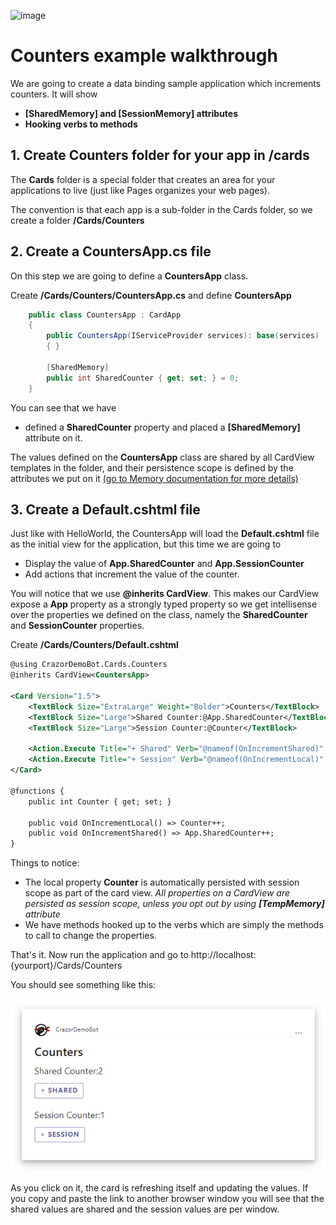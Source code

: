 

![image](https://user-images.githubusercontent.com/17789481/197238565-e3f895d0-6def-4d41-aba2-721d5432b1ef.png)


# Counters example walkthrough

We are going to create a data binding sample application which increments counters. It will show

* **[SharedMemory] and [SessionMemory] attributes**
* **Hooking verbs to methods**

## 1. Create Counters folder for your app in /cards

The **Cards** folder is a special folder that creates an area for your applications to live (just like Pages organizes your web pages). 

The convention is that each app is a sub-folder in the Cards folder, so we create a folder **/Cards/Counters**

## 2. Create a CountersApp.cs file

On this step we are going to define a **CountersApp** class.  

Create  **/Cards/Counters/CountersApp.cs** and define **CountersApp**

```C#
    public class CountersApp : CardApp
    {
        public CountersApp(IServiceProvider services): base(services)
        { }

        [SharedMemory]
        public int SharedCounter { get; set; } = 0;
    }
```

You can see that we have 

* defined a **SharedCounter** property and placed a **[SharedMemory]** attribute on it.  

The values defined on the **CountersApp** class are shared by all CardView templates in the folder, and their persistence scope is defined by the attributes we put on it [(go to Memory documentation for more details)](/docs/Memory.md)

## 3. Create a Default.cshtml file

Just like with HelloWorld, the CountersApp will load the **Default.cshtml** file as the initial view for the application, but this time we are going to 

* Display the value of **App.SharedCounter**  and **App.SessionCounter**
* Add actions that increment the value of the counter.

You will notice that we use **@inherits CardView<CountersApp>**.  This makes our CardView expose a **App** property as a strongly typed property so we get intellisense over the properties we defined on the class, namely the **SharedCounter** and **SessionCounter** properties.

Create **/Cards/Counters/Default.cshtml**

```xml
@using CrazorDemoBot.Cards.Counters
@inherits CardView<CountersApp>

<Card Version="1.5">
    <TextBlock Size="ExtraLarge" Weight="Bolder">Counters</TextBlock>
    <TextBlock Size="Large">Shared Counter:@App.SharedCounter</TextBlock>
    <TextBlock Size="Large">Session Counter:@Counter</TextBlock>
    
    <Action.Execute Title="+ Shared" Verb="@nameof(OnIncrementShared)" />
    <Action.Execute Title="+ Session" Verb="@nameof(OnIncrementLocal)" />
</Card>

@functions {
    public int Counter { get; set; }

    public void OnIncrementLocal() => Counter++;
    public void OnIncrementShared() => App.SharedCounter++;
}
```

Things to notice:

* The local property **Counter** is automatically persisted with session scope as part of the card view. *All properties on a CardView are persisted as session scope, unless you opt out by using **[TempMemory]** attribute*
* We have methods hooked up to the verbs which are simply the methods to call to change the properties.  

That's it.  Now run the application and go to http://localhost:{yourport}/Cards/Counters 

You should see something like this:

![image-20221103120318266](assets/image-20221103120318266.png)

As you click on it, the card is refreshing itself and updating the values.  If you copy and paste the link to another browser window you will see that the shared values are shared and the session values are per window.